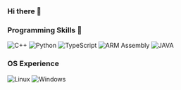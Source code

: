 ### Hi there 👋

### Programming Skills 🌱

![C++](https://img.shields.io/badge/C++-Intermediate-brightgreen)
![Python](https://img.shields.io/badge/Python-Intermediate-brightgreen)
![TypeScript](https://img.shields.io/badge/TypeScript-Beginner-red)
![ARM Assembly](https://img.shields.io/badge/ARM%20Assembly-Beginner-red)
![JAVA](https://img.shields.io/badge/JAVA-Beginner-red)

### OS Experience

![Linux](https://img.shields.io/badge/Linux-Daily_User-brightgreen)
![Windows](https://img.shields.io/badge/Windows-First_OS_used-brightgreen)



<!--
**noraberinger/noraberinger** is a ✨ _special_ ✨ repository because its `README.md` (this file) appears on your GitHub profile.

Here are some ideas to get you started:

- 🔭 I’m currently working on ...
- 🌱 I’m currently learning ...
- 👯 I’m looking to collaborate on ...
- 🤔 I’m looking for help with ...
- 💬 Ask me about ...
- 📫 How to reach me: ...
- 😄 Pronouns: ...
- ⚡ Fun fact: ...
-->

